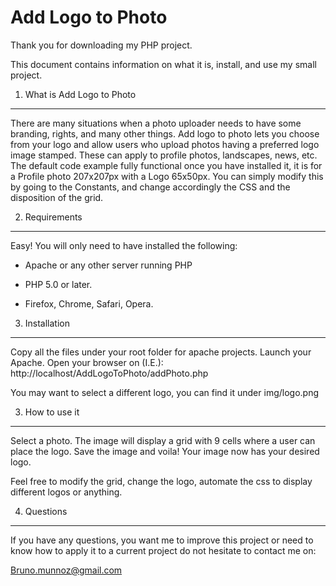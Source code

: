 Add Logo to Photo
========================

Thank you for downloading my PHP project.

This document contains information on what it is, install, and
use my small project. 


1) What is Add Logo to Photo
----------------------------------

There are many situations when a photo uploader needs to have some branding, rights, and many other things.
Add logo to photo lets you choose from your logo and allow users who upload photos having a preferred logo image
stamped. These can apply to profile photos, landscapes, news, etc.
The default code example fully functional once you have installed it, it is for a Profile photo 207x207px with a Logo 65x50px.
You can simply modify this by going to the Constants, and change accordingly the CSS and the disposition of the grid.


2) Requirements
----------------------------------

Easy! You will only need to have installed the following:

- Apache or any other server running PHP

- PHP 5.0 or later. 

- Firefox, Chrome, Safari, Opera.

3) Installation
-------------------------------------

Copy all the files under your root folder for apache projects. 
Launch your Apache. 
Open your browser on (I.E.):
    http://localhost/AddLogoToPhoto/addPhoto.php

You may want to select a different logo, you can find it under img/logo.png
	

3) How to use it
--------------------------------

Select a photo.
The image will display a grid with 9 cells where a user can place the logo.
Save the image and voila! Your image now has your desired logo.

Feel free to modify the grid, change the logo, automate the css to display different logos or anything.

4) Questions
--------------------------------

If you have any questions, you want me to improve this project or need to know how to apply it to a current project 
do not hesitate to contact me on:

Bruno.munnoz@gmail.com



